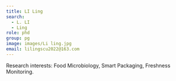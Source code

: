 ```yaml
---
title: LI Ling
search:
  - L. LI
  - Ling
role: phd
group: pg
image: images/Li ling.jpg
email: lilingscu2022@163.com
---
```


Research interests: Food Microbiology, Smart Packaging, Freshness Monitoring.
